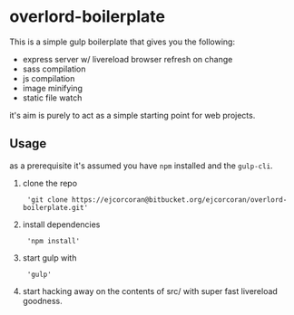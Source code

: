 # overlord-boilerplate

This is a simple gulp boilerplate that gives you the following:

* express server w/ livereload browser refresh on change
* sass compilation
* js compilation
* image minifying
* static file watch

it's aim is purely to act as a simple starting point for web projects.

## Usage

as a prerequisite it's assumed you have `npm` installed and the `gulp-cli`.

1. clone the repo

		'git clone https://ejcorcoran@bitbucket.org/ejcorcoran/overlord-boilerplate.git'

2. install dependencies

		'npm install'

3. start gulp with
		
		'gulp'

4. start hacking away on the contents of src/ with super fast livereload goodness.
